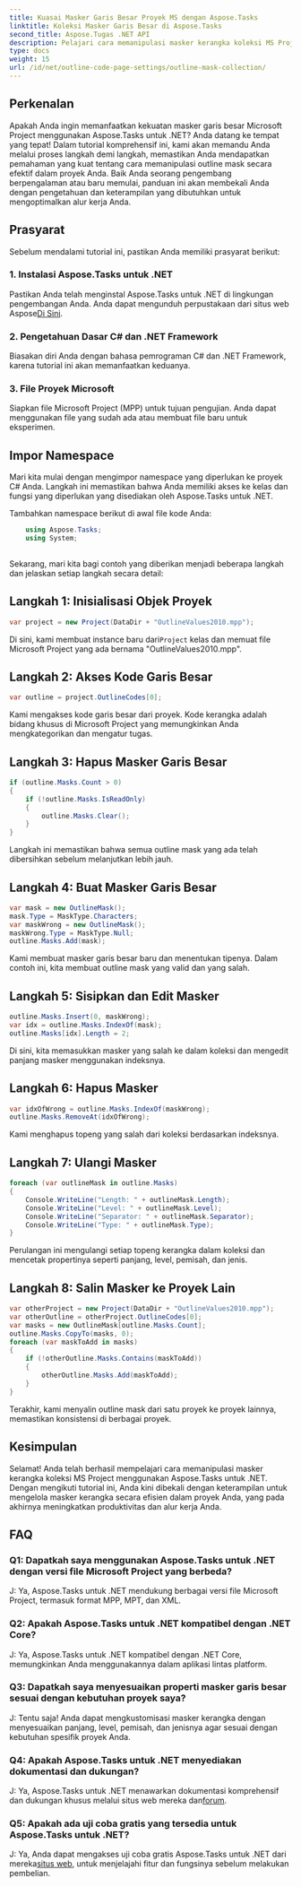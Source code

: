 ```yaml
---
title: Kuasai Masker Garis Besar Proyek MS dengan Aspose.Tasks
linktitle: Koleksi Masker Garis Besar di Aspose.Tasks
second_title: Aspose.Tugas .NET API
description: Pelajari cara memanipulasi masker kerangka koleksi MS Project menggunakan Aspose.Tasks untuk .NET. Tingkatkan produktivitas dengan tutorial komprehensif ini.
type: docs
weight: 15
url: /id/net/outline-code-page-settings/outline-mask-collection/
---
```

## Perkenalan
Apakah Anda ingin memanfaatkan kekuatan masker garis besar Microsoft Project menggunakan Aspose.Tasks untuk .NET? Anda datang ke tempat yang tepat! Dalam tutorial komprehensif ini, kami akan memandu Anda melalui proses langkah demi langkah, memastikan Anda mendapatkan pemahaman yang kuat tentang cara memanipulasi outline mask secara efektif dalam proyek Anda. Baik Anda seorang pengembang berpengalaman atau baru memulai, panduan ini akan membekali Anda dengan pengetahuan dan keterampilan yang dibutuhkan untuk mengoptimalkan alur kerja Anda.
## Prasyarat
Sebelum mendalami tutorial ini, pastikan Anda memiliki prasyarat berikut:
### 1. Instalasi Aspose.Tasks untuk .NET
 Pastikan Anda telah menginstal Aspose.Tasks untuk .NET di lingkungan pengembangan Anda. Anda dapat mengunduh perpustakaan dari situs web Aspose[Di Sini](https://releases.aspose.com/tasks/net/).
### 2. Pengetahuan Dasar C# dan .NET Framework
Biasakan diri Anda dengan bahasa pemrograman C# dan .NET Framework, karena tutorial ini akan memanfaatkan keduanya.
### 3. File Proyek Microsoft
Siapkan file Microsoft Project (MPP) untuk tujuan pengujian. Anda dapat menggunakan file yang sudah ada atau membuat file baru untuk eksperimen.
## Impor Namespace
Mari kita mulai dengan mengimpor namespace yang diperlukan ke proyek C# Anda. Langkah ini memastikan bahwa Anda memiliki akses ke kelas dan fungsi yang diperlukan yang disediakan oleh Aspose.Tasks untuk .NET.

Tambahkan namespace berikut di awal file kode Anda:
```csharp
    using Aspose.Tasks;
    using System;
    
```
Sekarang, mari kita bagi contoh yang diberikan menjadi beberapa langkah dan jelaskan setiap langkah secara detail:
## Langkah 1: Inisialisasi Objek Proyek
```csharp
var project = new Project(DataDir + "OutlineValues2010.mpp");
```
 Di sini, kami membuat instance baru dari`Project` kelas dan memuat file Microsoft Project yang ada bernama "OutlineValues2010.mpp".
## Langkah 2: Akses Kode Garis Besar
```csharp
var outline = project.OutlineCodes[0];
```
Kami mengakses kode garis besar dari proyek. Kode kerangka adalah bidang khusus di Microsoft Project yang memungkinkan Anda mengkategorikan dan mengatur tugas.
## Langkah 3: Hapus Masker Garis Besar
```csharp
if (outline.Masks.Count > 0)
{
    if (!outline.Masks.IsReadOnly)
    {
        outline.Masks.Clear();
    }
}
```
Langkah ini memastikan bahwa semua outline mask yang ada telah dibersihkan sebelum melanjutkan lebih jauh.
## Langkah 4: Buat Masker Garis Besar
```csharp
var mask = new OutlineMask();
mask.Type = MaskType.Characters;
var maskWrong = new OutlineMask();
maskWrong.Type = MaskType.Null;
outline.Masks.Add(mask);
```
Kami membuat masker garis besar baru dan menentukan tipenya. Dalam contoh ini, kita membuat outline mask yang valid dan yang salah.
## Langkah 5: Sisipkan dan Edit Masker
```csharp
outline.Masks.Insert(0, maskWrong);
var idx = outline.Masks.IndexOf(mask);
outline.Masks[idx].Length = 2;
```
Di sini, kita memasukkan masker yang salah ke dalam koleksi dan mengedit panjang masker menggunakan indeksnya.
## Langkah 6: Hapus Masker
```csharp
var idxOfWrong = outline.Masks.IndexOf(maskWrong);
outline.Masks.RemoveAt(idxOfWrong);
```
Kami menghapus topeng yang salah dari koleksi berdasarkan indeksnya.
## Langkah 7: Ulangi Masker
```csharp
foreach (var outlineMask in outline.Masks)
{
    Console.WriteLine("Length: " + outlineMask.Length);
    Console.WriteLine("Level: " + outlineMask.Level);
    Console.WriteLine("Separator: " + outlineMask.Separator);
    Console.WriteLine("Type: " + outlineMask.Type);
}
```
Perulangan ini mengulangi setiap topeng kerangka dalam koleksi dan mencetak propertinya seperti panjang, level, pemisah, dan jenis.
## Langkah 8: Salin Masker ke Proyek Lain
```csharp
var otherProject = new Project(DataDir + "OutlineValues2010.mpp");
var otherOutline = otherProject.OutlineCodes[0];
var masks = new OutlineMask[outline.Masks.Count];
outline.Masks.CopyTo(masks, 0);
foreach (var maskToAdd in masks)
{
    if (!otherOutline.Masks.Contains(maskToAdd))
    {
        otherOutline.Masks.Add(maskToAdd);
    }
}
```
Terakhir, kami menyalin outline mask dari satu proyek ke proyek lainnya, memastikan konsistensi di berbagai proyek.
## Kesimpulan
Selamat! Anda telah berhasil mempelajari cara memanipulasi masker kerangka koleksi MS Project menggunakan Aspose.Tasks untuk .NET. Dengan mengikuti tutorial ini, Anda kini dibekali dengan keterampilan untuk mengelola masker kerangka secara efisien dalam proyek Anda, yang pada akhirnya meningkatkan produktivitas dan alur kerja Anda.
## FAQ
### Q1: Dapatkah saya menggunakan Aspose.Tasks untuk .NET dengan versi file Microsoft Project yang berbeda?
J: Ya, Aspose.Tasks untuk .NET mendukung berbagai versi file Microsoft Project, termasuk format MPP, MPT, dan XML.
### Q2: Apakah Aspose.Tasks untuk .NET kompatibel dengan .NET Core?
J: Ya, Aspose.Tasks untuk .NET kompatibel dengan .NET Core, memungkinkan Anda menggunakannya dalam aplikasi lintas platform.
### Q3: Dapatkah saya menyesuaikan properti masker garis besar sesuai dengan kebutuhan proyek saya?
J: Tentu saja! Anda dapat mengkustomisasi masker kerangka dengan menyesuaikan panjang, level, pemisah, dan jenisnya agar sesuai dengan kebutuhan spesifik proyek Anda.
### Q4: Apakah Aspose.Tasks untuk .NET menyediakan dokumentasi dan dukungan?
J: Ya, Aspose.Tasks untuk .NET menawarkan dokumentasi komprehensif dan dukungan khusus melalui situs web mereka dan[forum](https://forum.aspose.com/c/tasks/15).
### Q5: Apakah ada uji coba gratis yang tersedia untuk Aspose.Tasks untuk .NET?
 J: Ya, Anda dapat mengakses uji coba gratis Aspose.Tasks untuk .NET dari mereka[situs web](https://releases.aspose.com/tasks/net/), untuk menjelajahi fitur dan fungsinya sebelum melakukan pembelian.